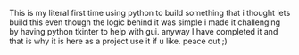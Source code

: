This is my literal first time using python to build something that i thought lets build this even though the logic behind it was simple i made it challenging by having python tkinter to help with gui. anyway I have completed it and that is why it is here as a project use it if u like. peace out ;)
